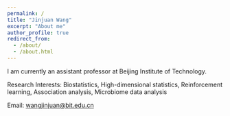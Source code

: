 ```yaml
---
permalink: /
title: "Jinjuan Wang"
excerpt: "About me"
author_profile: true
redirect_from: 
  - /about/
  - /about.html
---
```


I am currently an assistant professor at Beijing Institute of Technology. 

Research Interests: Biostatistics, High-dimensional statistics, Reinforcement learning, Association analysis, Microbiome data analysis

Email: wangjinjuan@bit.edu.cn

